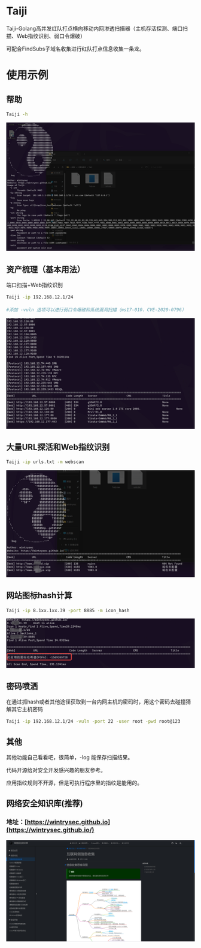 # Taiji

Taiji-Golang高并发红队打点横向移动内网渗透扫描器（主机存活探测、端口扫描、Web指纹识别、弱口令爆破）

可配合FindSubs子域名收集进行红队打点信息收集一条龙。

# 使用示例

## 帮助

```bash
Taiji -h
```

![](./img\README\image-20230426053341325.png)

## 资产梳理（基本用法）

端口扫描+Web指纹识别

```bash
Taiji -ip 192.168.12.1/24

#添加 -vuln 选项可以进行弱口令爆破和系统漏洞扫描（ms17-010、CVE-2020-0796）
```

![](./img/README/image-20230426052739372.png)

## 大量URL探活和Web指纹识别

```bash
Taiji -ip urls.txt -m webscan
```

![](./img\README\image-20230426053302751.png)

## 网站图标hash计算

```bash
Taiji -ip 8.1xx.1xx.39 -port 8885 -m icon_hash
```

![](./img\README\image-20230426053002305.png)

## 密码喷洒

在通过抓hash或者其他途径获取到一台内网主机的密码时，用这个密码去碰撞猜解其它主机密码

```bash
Taiji -ip 192.168.12.1/24 -vuln -port 22 -user root -pwd root@123
```

## 其他

其他功能自己看看吧，很简单，-log 能保存扫描结果。

代码开源给对安全开发感兴趣的朋友参考。

应用指纹规则不开源，但是可执行程序里的指纹是能用的。

## 网络安全知识库(推荐)

### 地址：[https://wintrysec.github.io](https://wintrysec.github.io/)

[![wiki](./img\README\image-20230423200400217.png)](https://github.com/wintrysec/FindSubs/blob/master/img/image-20230423200400217.png)


